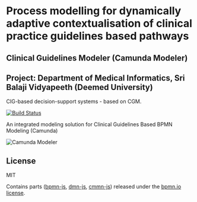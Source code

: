 # Process modelling for dynamically adaptive contextualisation of clinical practice guidelines based pathways

## Clinical Guidelines Modeler (Camunda Modeler)

## Project: Department of Medical Informatics, Sri Balaji Vidyapeeth (Deemed University)

CIG-based decision-support systems - based on CGM.

[![Build Status](https://travis-ci.org/camunda/camunda-modeler.svg?branch=master)](https://travis-ci.org/camunda/camunda-modeler)

An integrated modeling solution for Clinical Guidelines Based BPMN Modeling (Camunda)

![Camunda Modeler](https://raw.githubusercontent.com/camunda/camunda-modeler/master/docs/screenshot.png)


## License

MIT

Contains parts ([bpmn-js](https://github.com/bpmn-io/bpmn-js), [dmn-js](https://github.com/bpmn-io/dmn-js), [cmmn-js](https://github.com/bpmn-io/cmmn-js)) released under the [bpmn.io license](http://bpmn.io/license).
